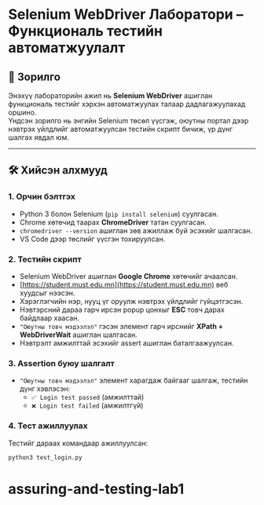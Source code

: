 # Selenium WebDriver Лаборатори – Функциональ тестийн автоматжуулалт

## 🎯 Зорилго

Энэхүү лабораторийн ажил нь **Selenium WebDriver** ашиглан функциональ тестийг хэрхэн автоматжуулах талаар дадлагажуулахад оршино.  
Үндсэн зорилго нь энгийн Selenium төсөл үүсгэж, оюутны портал дээр нэвтрэх үйлдлийг автоматжуулсан тестийн скрипт бичиж, үр дүнг шалгах явдал юм.

---

## 🛠 Хийсэн алхмууд

### 1. Орчин бэлтгэх

- Python 3 болон Selenium (`pip install selenium`) суулгасан.
- Chrome хөтөчид таарах **ChromeDriver** татан суулгасан.
- `chromedriver --version` ашиглан зөв ажиллаж буй эсэхийг шалгасан.
- VS Code дээр төслийг үүсгэн тохируулсан.

### 2. Тестийн скрипт

- Selenium WebDriver ашиглан **Google Chrome** хөтөчийг ачаалсан.
- [https://student.must.edu.mn](https://student.must.edu.mn) веб хуудсыг нээсэн.
- Хэрэглэгчийн нэр, нууц үг оруулж нэвтрэх үйлдлийг гүйцэтгэсэн.
- Нэвтэрсний дараа гарч ирсэн popup цонхыг **ESC** товч дарах байдлаар хаасан.
- `"Оюутны товч мэдээлэл"` гэсэн элемент гарч ирснийг **XPath + WebDriverWait** ашиглан шалгасан.
- Нэвтрэлт амжилттай эсэхийг assert ашиглан баталгаажуулсан.

### 3. Assertion буюу шалгалт

- `"Оюутны товч мэдээлэл"` элемент харагдаж байгааг шалгаж, тестийн дүнг хэвлэсэн:
  - `✅ Login test passed` (амжилттай)
  - `❌ Login test failed` (амжилтгүй)

### 4. Тест ажиллуулах

Тестийг дараах командаар ажиллуулсан:

```bash
python3 test_login.py
```
# assuring-and-testing-lab1
